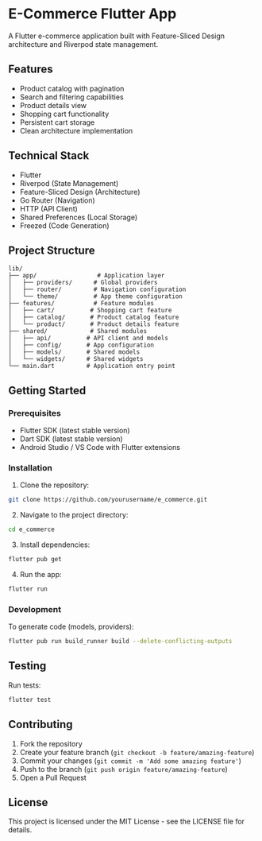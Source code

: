 # E-Commerce Flutter App

A Flutter e-commerce application built with Feature-Sliced Design architecture and Riverpod state management.

## Features

- Product catalog with pagination
- Search and filtering capabilities
- Product details view
- Shopping cart functionality
- Persistent cart storage
- Clean architecture implementation

## Technical Stack

- Flutter
- Riverpod (State Management)
- Feature-Sliced Design (Architecture)
- Go Router (Navigation)
- HTTP (API Client)
- Shared Preferences (Local Storage)
- Freezed (Code Generation)

## Project Structure

```
lib/
├── app/                 # Application layer
│   ├── providers/      # Global providers
│   ├── router/         # Navigation configuration
│   └── theme/          # App theme configuration
├── features/           # Feature modules
│   ├── cart/          # Shopping cart feature
│   ├── catalog/       # Product catalog feature
│   └── product/       # Product details feature
├── shared/            # Shared modules
│   ├── api/          # API client and models
│   ├── config/       # App configuration
│   ├── models/       # Shared models
│   └── widgets/      # Shared widgets
└── main.dart         # Application entry point
```

## Getting Started

### Prerequisites

- Flutter SDK (latest stable version)
- Dart SDK (latest stable version)
- Android Studio / VS Code with Flutter extensions

### Installation

1. Clone the repository:
```bash
git clone https://github.com/yourusername/e_commerce.git
```

2. Navigate to the project directory:
```bash
cd e_commerce
```

3. Install dependencies:
```bash
flutter pub get
```

4. Run the app:
```bash
flutter run
```

### Development

To generate code (models, providers):
```bash
flutter pub run build_runner build --delete-conflicting-outputs
```

## Testing

Run tests:
```bash
flutter test
```

## Contributing

1. Fork the repository
2. Create your feature branch (`git checkout -b feature/amazing-feature`)
3. Commit your changes (`git commit -m 'Add some amazing feature'`)
4. Push to the branch (`git push origin feature/amazing-feature`)
5. Open a Pull Request

## License

This project is licensed under the MIT License - see the LICENSE file for details.
